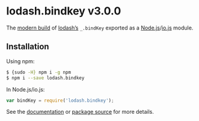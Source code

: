 # lodash.bindkey v3.0.0

The [modern build](https://github.com/lodash/lodash/wiki/Build-Differences) of [lodash’s](https://lodash.com/) `_.bindKey` exported as a [Node.js](http://nodejs.org/)/[io.js](https://iojs.org/) module.

## Installation

Using npm:

```bash
$ {sudo -H} npm i -g npm
$ npm i --save lodash.bindkey
```

In Node.js/io.js:

```js
var bindKey = require('lodash.bindkey');
```

See the [documentation](https://lodash.com/docs#bindKey) or [package source](https://github.com/lodash/lodash/blob/3.0.0-npm-packages/lodash.bindkey) for more details.
